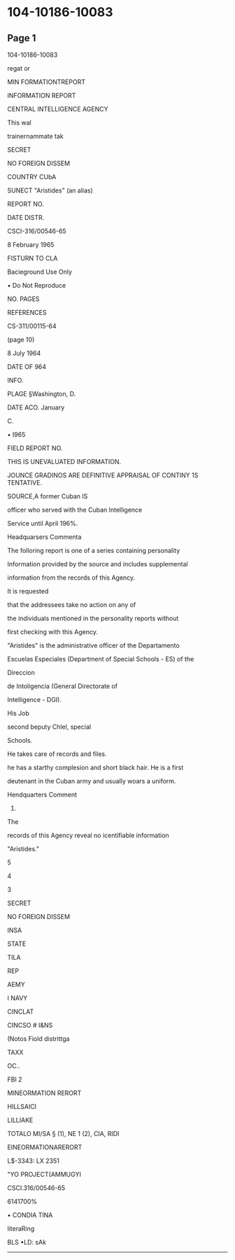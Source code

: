 # 104-10186-10083

## Page 1

104-10186-10083

regat or

MIN FORMATIONTREPORT

INFORMATION REPORT

CENTRAL INTELLIGENCE AGENCY

This wal

trainernammate tak

SECRET

NO FOREIGN DISSEM

COUNTRY CUbA

SUNECT "Aristides" (an alias)

REPORT NO.

DATE DISTR.

CSCI-316/00546-65

8 February 1965

FISTURN TO CLA

Bacieground Use Only

• Do Not Reproduce

NO. PAGES

REFERENCES

CS-311/00115-64

(page 10)

8 July 1964

DATE OF 964

INFO.

PLAGE §Washington, D.

DATE ACO. January

C.

• I965

FIELD REPORT NO.

THIS IS UNEVALUATED INFORMATION.

JOUNCE GRADINOS ARE DEFINITIVE APPRAISAL OF CONTINY 1S TENTATIVE.

SOURCE,A former Cuban IS

officer who served with the Cuban Intelligence

Service until April 196%.

Headquarsers Commenta

The folloring report is one of a series containing personality

Information provided by the source and includes supplemental

information from the records of this Agency.

It is requested

that the addressees take no action on any of

the individuals mentioned in the personality reports without

first checking with this Agency.

"Aristides" is the administrative officer of the Departamento

Escuelas Especiales (Department of Special Schools - ES) of the

Direccion

de Intoligencia (General Directorate of

Intelligence - DGI).

His Job

second beputy Chlel, special

Schools.

He takes care of records and files.

he has a starthy complesion and short black hair. He is a first

deutenant in the Cuban army and usually woars a uniform.

Hendquarters Comment

1.

The

records of this Agency reveal no icentifiable information

"Aristides."

5

4

3

SECRET

NO FOREIGN DISSEM

INSA

STATE

TILA

REP

AEMY

I NAVY

CINCLAT

CINCSO # I&NS

(Notos Fiold distrittga

TAXX

OC..

FBI 2

MINEORMATION RERORT

HILLSAICI

LILLIAKE

TOTALO MI/SA § (1), NE 1 (2), CIA, RIDI

EINEORMATIONARERORT

L$-3343: LX 2351

"YO PROJECT(AMMUGYI

CSCI.316/00546-65

6141700%

• CONDIA TINA

literaRing

BLS •LD: sAk

---

